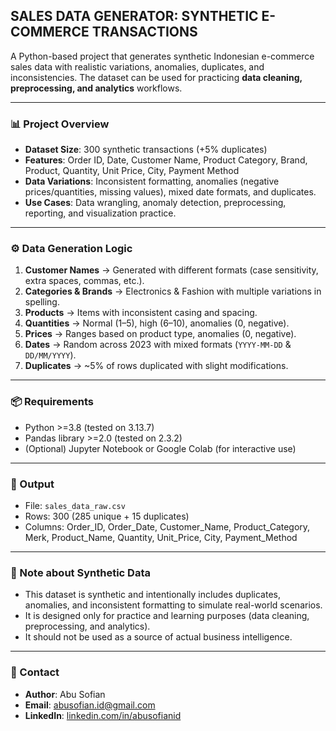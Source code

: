 ## SALES DATA GENERATOR: SYNTHETIC E-COMMERCE TRANSACTIONS

A Python-based project that generates synthetic Indonesian e-commerce sales data with realistic variations, anomalies, duplicates, and inconsistencies. The dataset can be used for practicing **data cleaning, preprocessing, and analytics** workflows.

---

### 📊 Project Overview
- **Dataset Size**: 300 synthetic transactions (+5% duplicates)  
- **Features**: Order ID, Date, Customer Name, Product Category, Brand, Product, Quantity, Unit Price, City, Payment Method  
- **Data Variations**: Inconsistent formatting, anomalies (negative prices/quantities, missing values), mixed date formats, and duplicates.  
- **Use Cases**: Data wrangling, anomaly detection, preprocessing, reporting, and visualization practice.  

---

### ⚙️ Data Generation Logic
1. **Customer Names** → Generated with different formats (case sensitivity, extra spaces, commas, etc.).  
2. **Categories & Brands** → Electronics & Fashion with multiple variations in spelling.  
3. **Products** → Items with inconsistent casing and spacing.  
4. **Quantities** → Normal (1–5), high (6–10), anomalies (0, negative).  
5. **Prices** → Ranges based on product type, anomalies (0, negative).  
6. **Dates** → Random across 2023 with mixed formats (`YYYY-MM-DD` & `DD/MM/YYYY`).  
7. **Duplicates** → ~5% of rows duplicated with slight modifications.  

---

### 📦 Requirements
- Python >=3.8 (tested on 3.13.7)  
- Pandas library >=2.0 (tested on 2.3.2)  
- (Optional) Jupyter Notebook or Google Colab (for interactive use)

---

### 📂 Output
- File: `sales_data_raw.csv`  
- Rows: 300 (285 unique + 15 duplicates)  
- Columns: Order_ID, Order_Date, Customer_Name, Product_Category, Merk, Product_Name, Quantity, Unit_Price, City, Payment_Method  

---

### 📝 Note about Synthetic Data
- This dataset is synthetic and intentionally includes duplicates, anomalies, and inconsistent formatting to simulate real-world scenarios.  
- It is designed only for practice and learning purposes (data cleaning, preprocessing, and analytics).  
- It should not be used as a source of actual business intelligence.  

---

### 📧 Contact
- **Author**: Abu Sofian  
- **Email**: [abusofian.id@gmail.com](mailto:abusofian.id@gmail.com)  
- **LinkedIn**: [linkedin.com/in/abusofianid](https://www.linkedin.com/in/abusofianid)  
